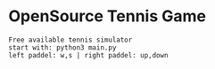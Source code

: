 # OpenSource Tennis Game
`Free available tennis simulator`\
`start with: python3 main.py`\
`left paddel: w,s | right paddel: up,down`
